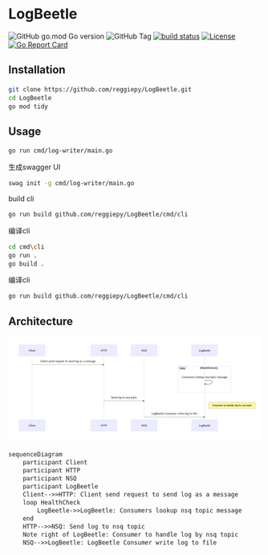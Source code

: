 # LogBeetle

![GitHub go.mod Go version](https://img.shields.io/github/go-mod/go-version/reggiepy/LogBeetle?style=flat&color=success)
![GitHub Tag](https://img.shields.io/github/v/tag/reggiepy/LogBeetle?style=flat&color=success)
[![build status](https://img.shields.io/badge/build-pass-success.svg?style=flat)](https://github.com/reggiepy/LogBeetle)
[![License](https://img.shields.io/badge/license-GNU%203.0-success.svg?style=flat)](https://github.com/reggiepy/LogBeetle)
[![Go Report Card](https://goreportcard.com/badge/github.com/reggiepy/LogBeetle)](https://goreportcard.com/report/github.com/reggiepy/LogBeetle)

## Installation

```bash
git clone https://github.com/reggiepy/LogBeetle.git
cd LogBeetle
go mod tidy
```

## Usage

```bash
go run cmd/log-writer/main.go
```

生成swagger UI
```bash
swag init -g cmd/log-writer/main.go
```

build cli
```bash
go run build github.com/reggiepy/LogBeetle/cmd/cli
```

编译cli
```bash
cd cmd\cli
go run .
go build .
```

编译cli
```bash
go run build github.com/reggiepy/LogBeetle/cmd/cli
```
## Architecture

![image-20240319173321991](README.assets/image-20240319173321991.png)

```Mermaid
sequenceDiagram
    participant Client
    participant HTTP
    participant NSQ
    participant LogBeetle
    Client-->>HTTP: Client send request to send log as a message
    loop HealthCheck
        LogBeetle->>LogBeetle: Consumers lookup nsq topic message
    end
    HTTP-->>NSQ: Send log to nsq topic
    Note right of LogBeetle: Consumer to handle log by nsq topic
    NSQ-->>LogBeetle: LogBeetle Consumer write log to file

```

